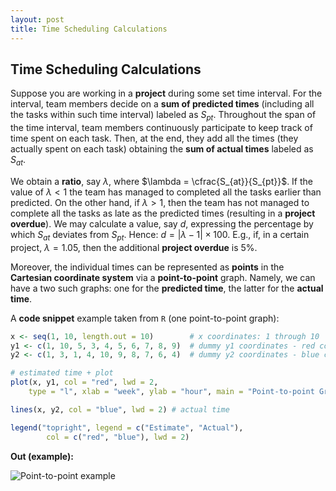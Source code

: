 ```yaml
---
layout: post
title: Time Scheduling Calculations
---
```


## Time Scheduling Calculations

Suppose you are working in a __project__ during some set time interval. For the interval, team members decide on a __sum of predicted times__ (including all the tasks within such time interval) labeled as $S_{pt}$. Throughout the span of the time interval, team members continuously participate to keep track of time spent on each task. Then, at the end, they add all the times (they actually spent on each task) obtaining the __sum of actual times__ labeled as $S_{at}$.

We obtain a __ratio__, say $\lambda$, where $\lambda = \cfrac{S_{at}}{S_{pt}}$. If the value of $\lambda < 1$ the team has managed to completed all the tasks earlier than predicted. On the other hand, if $\lambda > 1$, then the team has not managed to complete all the tasks as late as the predicted times (resulting in a __project overdue__). We may calculate a value, say $d$, expressing the percentage by which $S_{at}$ deviates from $S_{pt}$. Hence: $d = | \lambda - 1 | \times 100$. E.g., if, in a certain project, $\lambda = 1.05$, then the additional __project overdue__ is $5\%$. 

Moreover, the individual times can be represented as __points__ in the __Cartesian coordinate system__ via a __point-to-point__ graph. Namely, we can have a two such graphs: one for the __predicted time__, the latter for the __actual time__.

A __code snippet__ example taken from `R` (one point-to-point graph):

```r
x <- seq(1, 10, length.out = 10)        # x coordinates: 1 through 10
y1 <- c(1, 10, 5, 3, 4, 5, 6, 7, 8, 9)  # dummy y1 coordinates - red color (estimate)
y2 <- c(1, 3, 1, 4, 10, 9, 8, 7, 6, 4)  # dummy y2 coordinates - blue color (actual)

# estimated time + plot
plot(x, y1, col = "red", lwd = 2,
    type = "l", xlab = "week", ylab = "hour", main = "Point-to-point Graph")

lines(x, y2, col = "blue", lwd = 2) # actual time

legend("topright", legend = c("Estimate", "Actual"),
        col = c("red", "blue"), lwd = 2)
```

__Out (example):__

![Point-to-point example](https://www.exceldashboardtemplates.com/wp-content/uploads/2015/01/image12.png)

